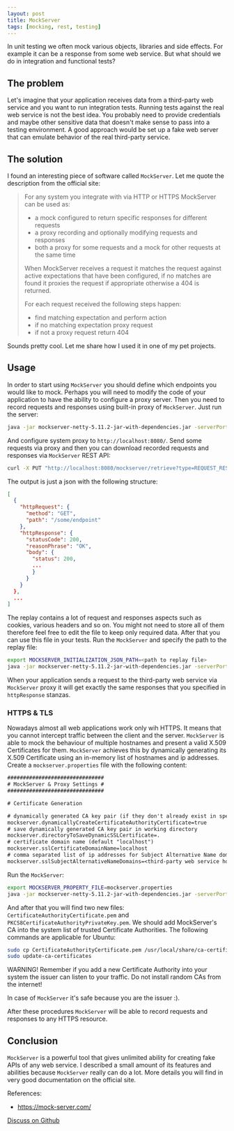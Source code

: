 ```yaml
---
layout: post
title: MockServer
tags: [mocking, rest, testing]
---
```

In unit testing we often mock various objects, libraries and side effects. For example it can be a
response from some web service. But what should we do in integration and functional tests?

## The problem

Let's imagine that your application receives  data from a third-party web service and you want to
run integration tests. Running tests against the real web service is not the best idea. You probably
need to provide credentials and maybe other sensitive data that doesn't make sense to pass into a
testing environment. A good approach would be set up a fake web server that can emulate behavior
of the real third-party service.

## The solution

I found an interesting piece of software called `MockServer`. Let me quote the description from the
official site:

>For any system you integrate with via HTTP or HTTPS MockServer can be used as:
>
>* a mock configured to return specific responses for different requests
>* a proxy recording and optionally modifying requests and responses
>* both a proxy for some requests and a mock for other requests at the same time
>
>When MockServer receives a request it matches the request against active expectations that have
>been configured, if no matches are found it proxies the request if appropriate otherwise a 404 is
>returned.
>
>For each request received the following steps happen:
>
>* find matching expectation and perform action
>* if no matching expectation proxy request
>* if not a proxy request return 404

Sounds pretty cool. Let me share how I used it in one of my pet projects.

## Usage

In order to start using `MockServer` you should define which endpoints you would like to mock.
Perhaps you will need to modify the code of your application to have the ability to configure a
proxy server. Then you need to record requests and responses using built-in proxy of `MockServer`.
Just run the server:

```sh
java -jar mockserver-netty-5.11.2-jar-with-dependencies.jar -serverPort 8080
```

And configure system proxy to `http://localhost:8080/`. Send some requests via proxy and then you
can download recorded requests and responses via `MockServer` REST API:

```sh
curl -X PUT "http://localhost:8080/mockserver/retrieve?type=REQUEST_RESPONSES"
```

The output is just a json with the following structure:

```json
[
  {
    "httpRequest": {
      "method": "GET",
      "path": "/some/endpoint"
    },
    "httpResponse": {
      "statusCode": 200,
      "reasonPhrase": "OK",
      "body": {
        "status": 200,
        ...
        }
      }
    }
  },
  ...
]
```

The replay contains a lot of request and responses aspects such as cookies, various headers and so
on. You might not need to store all of them therefore feel free to edit the file to keep only
required data. After that you can use this file in your tests. Run the `MockServer` and specify
the path to the replay file:

```sh
export MOCKSERVER_INITIALIZATION_JSON_PATH=<path to replay file>
java -jar mockserver-netty-5.11.2-jar-with-dependencies.jar -serverPort 8080
```

When your application sends a request to the third-party web service via `MockServer` proxy it will
get exactly the same responses that you specified in `httpResponse` stanzas.

### HTTPS & TLS

Nowadays almost all web applications work only wih HTTPS. It means that you cannot intercept traffic
between the client and the server. `MockServer` is able to mock the behaviour of multiple hostnames
and present a valid X.509 Certificates for them. `MockServer` achieves this by dynamically
generating its X.509 Certificate using an in-memory list of hostnames and ip addresses. Create a
`mockserver.properties` file with the following content:

```txt
###############################
# MockServer & Proxy Settings #
###############################

# Certificate Generation

# dynamically generated CA key pair (if they don't already exist in specified directory)
mockserver.dynamicallyCreateCertificateAuthorityCertificate=true
# save dynamically generated CA key pair in working directory
mockserver.directoryToSaveDynamicSSLCertificate=.
# certificate domain name (default "localhost")
mockserver.sslCertificateDomainName=localhost
# comma separated list of ip addresses for Subject Alternative Name domain names (default empty list)
mockserver.sslSubjectAlternativeNameDomains=<third-party web service host name>
```

Run the `MockServer`:

```sh
export MOCKSERVER_PROPERTY_FILE=mockserver.properties
java -jar mockserver-netty-5.11.2-jar-with-dependencies.jar -serverPort 8080
```

And after that you will find two new files: `CertificateAuthorityCertificate.pem` and
`PKCS8CertificateAuthorityPrivateKey.pem`. We should add MockServer's CA into the system list of
trusted Certificate Authorities. The following commands are applicable for Ubuntu:

```sh
sudo cp CertificateAuthorityCertificate.pem /usr/local/share/ca-certificates/MockServer.crt
sudo update-ca-certificates
```

WARNING! Remember if you add a new Certificate Authority into your system the issuer can listen to
your traffic. Do not install random CAs from the internet!

In case of `MockServer` it's safe because you are the issuer :).

After these procedures `MockServer` will be able to record requests and responses to any HTTPS
resource.

## Conclusion

`MockServer` is a powerful tool that gives unlimited ability for creating fake APIs of any web
service. I described a small amount of its features and abilities because `MockServer` really can do
a lot. More details you will find in very good documentation on the official site.

References:

* <https://mock-server.com/>

[Discuss on Github](https://github.com/quarckster/blog.misharov.pro/discussions/12)
